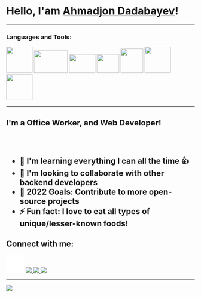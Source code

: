 <h1>Hello, I'am <a href="https://dadabayev.uz" target="_blank">Ahmadjon Dadabayev</a>!</h1>
<hr>	
<h3>Languages and Tools:</h3>
<div style="displey: flex">
<img src="https://cdn-icons-png.flaticon.com/128/5968/5968332.png" width="70px" height="70px">  <img src="https://cdn.icon-icons.com/icons2/2699/PNG/512/laravel_logo_icon_170314.png" width="90px" height="60px">  <img src="https://cdn-icons-png.flaticon.com/512/5968/5968313.png" width="70px" height="50px">  <img src="https://cdn-icons-png.flaticon.com/512/3094/3094453.png" width="60px" height="50px">  <img src="https://cdn-icons-png.flaticon.com/512/25/25719.png" width="60px" height="65px">  <img src="https://cdn-icons-png.flaticon.com/512/733/733609.png" width="70px" height="70px">  <img src="https://cdn-icons-png.flaticon.com/512/136/136443.png" width="70px" height="70px" >
</div>
<hr>
<h2>I'm a Office Worker, and Web Developer!<h2>
<br>
  <ul style="font-size="12px">
    <li>🌱 I'm learning everything I can all the time 👍</li>
    <li>👯 I'm looking to collaborate with other backend developers</li>
    <li>🥅 2022 Goals: Contribute to more open-source projects</li>
    <li>⚡ Fun fact: I love to eat all types of unique/lesser-known foods!</li>
      
  </ul>
                             
<h2>Connect with me:</h2>
<div style="displey: flex">   
<a href="https://dadabayev.uz/"><img src="https://raw.githubusercontent.com/codeSTACKr/codeSTACKr/master/img/globe-dark.svg" style="displey: flex"></a> 
<a href="https://instagram.com/akhmadjon_dadabayev/"><img src="https://cdn-icons-png.flaticon.com/512/174/174855.png" width="23px">   </a> 
<a href="https://t.me/Akhmadjon"><img src="https://cdn-icons-png.flaticon.com/512/2111/2111646.png" width="24px">          </a>                                                                                <a href="https://facebook.com/dadabayev.uz/"><img src="https://cdn-icons-png.flaticon.com/512/174/174848.png" width="23px">  </a>
                                                                                                </div>
                                                                                                <hr>

<img src="https://github-readme-stats.vercel.app/api/top-langs/?username=Akhmadjonuz&show_icons=true&theme=radical">


